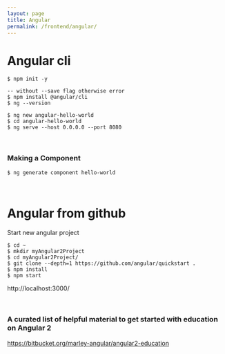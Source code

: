 ```yaml
---
layout: page
title: Angular
permalink: /frontend/angular/
---
```


# Angular cli

    $ npm init -y
    
    -- without --save flag otherwise error
    $ npm install @angular/cli
    $ ng --version
    
    $ ng new angular-hello-world
    $ cd angular-hello-world
    $ ng serve --host 0.0.0.0 --port 8080
    
    
<br/>

### Making a Component

    $ ng generate component hello-world

<br/>

# Angular from github

Start new angular project


    $ cd ~
    $ mkdir myAngular2Project
    $ cd myAngular2Project/
    $ git clone --depth=1 https://github.com/angular/quickstart .
    $ npm install
    $ npm start


http://localhost:3000/


<br/>

### A curated list of helpful material to get started with education on Angular 2
https://bitbucket.org/marley-angular/angular2-education
